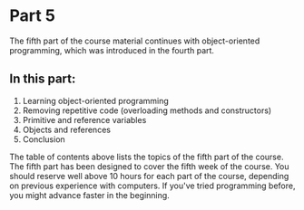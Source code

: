 # Part 5

The fifth part of the course material continues with object-oriented programming, which was introduced in the fourth part.

## In this part:

1. Learning object-oriented programming
2. Removing repetitive code (overloading methods and constructors)
3. Primitive and reference variables
4. Objects and references
5. Conclusion

The table of contents above lists the topics of the fifth part of the course. The fifth part has been designed to cover the fifth week of the course. You should reserve well above 10 hours for each part of the course, depending on previous experience with computers. If you've tried programming before, you might advance faster in the beginning.
